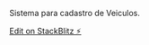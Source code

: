 Sistema para cadastro de Veiculos.

[Edit on StackBlitz ⚡️](https://stackblitz.com/edit/angular-9atividade-drterh)
